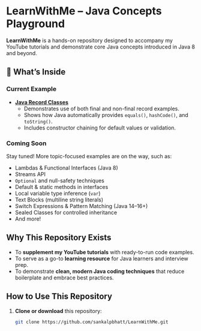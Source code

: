 # LearnWithMe – Java Concepts Playground

**LearnWithMe** is a hands-on repository designed to accompany my YouTube tutorials and demonstrate core Java concepts introduced in Java 8 and beyond.

## 🚀 What’s Inside

###  Current Example
- **[Java Record Classes](https://github.com/sankalpbhatt/LearnWithMe/tree/main/src/main/java/org/example/record)**
    - Demonstrates use of both final and non-final record examples.
    - Shows how Java automatically provides `equals()`, `hashCode()`, and `toString()`.
    - Includes constructor chaining for default values or validation.

###  Coming Soon
Stay tuned! More topic-focused examples are on the way, such as:
- Lambdas & Functional Interfaces (Java 8)
- Streams API
- `Optional` and null-safety techniques
- Default & static methods in interfaces
- Local variable type inference (`var`)
- Text Blocks (multiline string literals)
- Switch Expressions & Pattern Matching (Java 14–16+)
- Sealed Classes for controlled inheritance
- And more!

##  Why This Repository Exists

- To **supplement my YouTube tutorials** with ready-to-run code examples.
- To serve as a go-to **learning resource** for Java learners and interview prep.
- To demonstrate **clean, modern Java coding techniques** that reduce boilerplate and embrace best practices.

##  How to Use This Repository

1. **Clone or download** this repository:
   ```bash
   git clone https://github.com/sankalpbhatt/LearnWithMe.git
